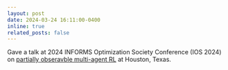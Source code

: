 ```yaml
---
layout: post
date: 2024-03-24 16:11:00-0400
inline: true
related_posts: false
--- 
```


Gave a talk at 2024 INFORMS Optimization Society Conference (IOS 2024) on [partially obseravble multi-agent RL](https://arxiv.org/abs/2308.08705) at Houston, Texas.